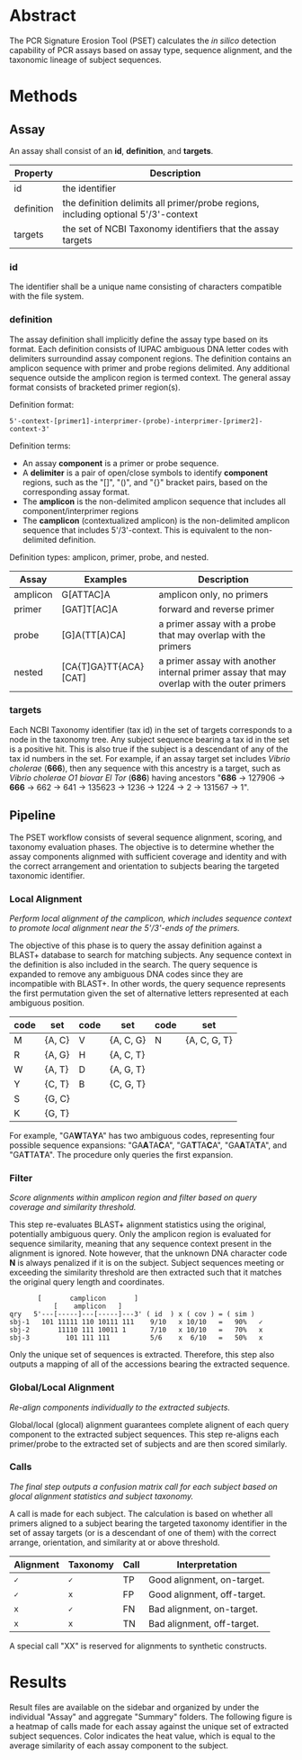 # Abstract

The PCR Signature Erosion Tool (PSET) calculates the *in silico* detection capability of PCR assays based on assay type, sequence alignment, and the taxonomic lineage of subject sequences.

# Methods

## Assay

An assay shall consist of an **id**, **definition**, and **targets**.

| Property | Description |
|-|-|
| id | the identifier |
| definition | the definition delimits all primer/probe regions, including optional 5'/3'-context |
| targets | the set of NCBI Taxonomy identifiers that the assay targets |

### id

The identifier shall be a unique name consisting of characters compatible with the file system.

### definition

The assay definition shall implicitly define the assay type based on its format. Each definition consists of IUPAC ambiguous DNA letter codes with delimiters surroundind assay component regions. The definition contains an amplicon sequence with primer and probe regions delimited. Any additional sequence outside the amplicon region is termed context. The general assay format consists of bracketed primer region(s).

Definition format:

```
5'-context-[primer1]-interprimer-(probe)-interprimer-[primer2]-context-3'
```

Definition terms:

- An assay **component** is a primer or probe sequence.
- A **delimiter** is a pair of open/close symbols to identify **component** regions, such as the "[]", "()", and "{}" bracket pairs, based on the corresponding assay format.
- The **amplicon** is the non-delimited amplicon sequence that includes all component/interprimer regions
- The **camplicon** (contextualized amplicon) is the non-delimited amplicon sequence that includes 5'/3'-context. This is equivalent to the non-delimited definition.

Definition types: amplicon, primer, probe, and nested.

| Assay | Examples | Description |
|-|-|-|
| amplicon | G[ATTAC]A | amplicon only, no primers |
| primer | [GAT]T[AC]A | forward and reverse primer |
| probe | [G]A(TT[A)CA] | a primer assay with a probe that may overlap with the primers |
| nested | [CA{T]GA}TT{ACA}[CAT] | a primer assay with another internal primer assay that may overlap with the outer primers |

### targets

Each NCBI Taxonomy identifier (tax id) in the set of targets corresponds to a node in the taxonomy tree. Any subject sequence bearing a tax id in the set is a positive hit. This is also true if the subject is a descendant of any of the tax id numbers in the set. For example, if an assay target set includes *Vibrio cholerae* (**666**), then any sequence with this ancestry is a target, such as *Vibrio cholerae O1 biovar El Tor* (**686**) having ancestors "**686** -> 127906 -> **666** -> 662 -> 641 -> 135623 -> 1236 -> 1224 -> 2 -> 131567 -> 1".

## Pipeline

The PSET workflow consists of several sequence alignment, scoring, and taxonomy evaluation phases. The objective is to determine whether the assay components alignmed with sufficient coverage and identity and with the correct arrangement and orientation to subjects bearing the targeted taxonomic identifier.

### Local Alignment

*Perform local alignment of the camplicon, which includes sequence context to promote local alignment near the 5'/3'-ends of the primers.*

The objective of this phase is to query the assay definition against a BLAST+ database to search for matching subjects. Any sequence context in the definition is also included in the search. The query sequence is expanded to remove any ambiguous DNA codes since they are incompatible with BLAST+. In other words, the query sequence represents the first permutation given the set of alternative letters represented at each ambiguous position.

|code|set|code|set|code|set|
|-|-|-|-|-|-|
|M|{A, C}|V|{A, C, G}|N|{A, C, G, T}|
|R|{A, G}|H|{A, C, T}|||||
|W|{A, T}|D|{A, G, T}|||||
|Y|{C, T}|B|{C, G, T}|||||
|S|{G, C}|||||||
|K|{G, T}|||||||

For example, "GA**W**TA**Y**A" has two ambiguous codes, representing four possible sequence expansions: "GA**A**TA**C**A", "GA**T**TA**C**A", "GA**A**TA**T**A", and "GA**T**TA**T**A". The procedure only queries the first expansion.

### Filter

*Score alignments within amplicon region and filter based on query coverage and similarity threshold.*

This step re-evaluates BLAST+ alignment statistics using the original, potentially ambiguous query. Only the amplicon region is evaluated for sequence similarity, meaning that any sequence context present in the alignment is ignored. Note however, that the unknown DNA character code **N** is always penalized if it is on the subject. Subject sequences meeting or exceeding the similarity threshold are then extracted such that it matches the original query length and coordinates.

```
       [       camplicon       ]
           [    amplicon   ]
qry   5'---[-----]---[-----]---3' ( id  ) x ( cov ) = ( sim )
sbj-1   101 11111 110 10111 111    9/10   x 10/10   =   90%   ✓
sbj-2       11110 111 10011 1      7/10   x 10/10   =   70%   x
sbj-3         101 111 111          5/6    x  6/10   =   50%   x
```

Only the unique set of sequences is extracted. Therefore, this step also outputs a mapping of all of the accessions bearing the extracted sequence.

### Global/Local Alignment

*Re-align components individually to the extracted subjects.*

Global/local (glocal) alignment guarantees complete alignent of each query component to the extracted subject sequences. This step re-aligns each primer/probe to the extracted set of subjects and are then scored similarly.

### Calls

*The final step outputs a confusion matrix call for each subject based on glocal alignment statistics and subject taxonomy.*

A call is made for each subject. The calculation is based on whether all primers aligned to a subject bearing the targeted taxonomy identifier in the set of assay targets (or is a descendant of one of them) with the correct arrange, orientation, and similarity at or above threshold.

|Alignment|Taxonomy|Call|Interpretation|
|-|-|-|-|
|`✓`|`✓`|TP|Good alignment, on-target.|
|`✓`|`x`|FP|Good alignment, off-target.
|`x`|`✓`|FN|Bad alignment, on-target.|
|`x`|`x`|TN|Bad alignment, off-target.|

A special call "XX" is reserved for alignments to synthetic constructs.

# Results

Result files are available on the sidebar and organized by under the individual "Assay" and aggregate "Summary" folders. The following figure is a heatmap of calls made for each assay against the unique set of extracted subject sequences. Color indicates the heat value, which is equal to the average similarity of each assay component to the subject.
